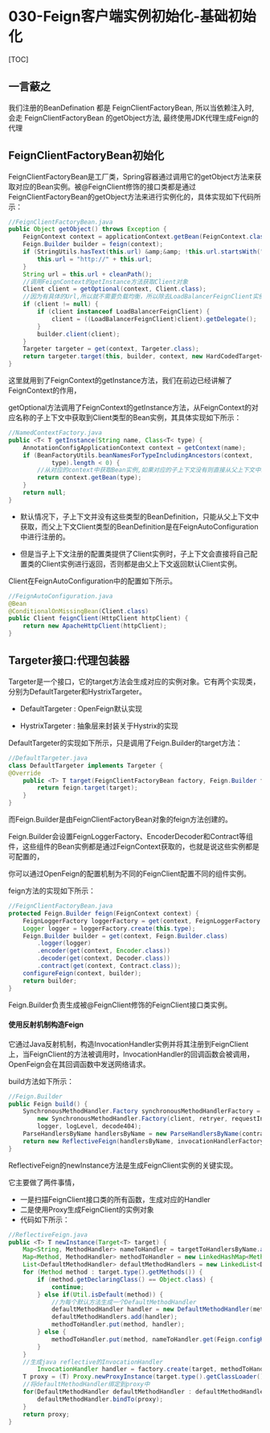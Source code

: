 # 030-Feign客户端实例初始化-基础初始化

[TOC]

## 一言蔽之

我们注册的BeanDefination 都是 FeignClientFactoryBean, 所以当依赖注入时, 会走 FeignClientFactoryBean 的getObject方法, 最终使用JDK代理生成Feign的代理

## FeignClientFactoryBean初始化

FeignClientFactoryBean是工厂类，Spring容器通过调用它的getObject方法来获取对应的Bean实例。被@FeignClient修饰的接口类都是通过FeignClientFactoryBean的getObject方法来进行实例化的，具体实现如下代码所示：

```java
//FeignClientFactoryBean.java
public Object getObject() throws Exception {
    FeignContext context = applicationContext.getBean(FeignContext.class);
    Feign.Builder builder = feign(context);
    if (StringUtils.hasText(this.url) &amp;&amp; !this.url.startsWith("http")) {
        this.url = "http://" + this.url;
    }
    String url = this.url + cleanPath();
    //调用FeignContext的getInstance方法获取Client对象
    Client client = getOptional(context, Client.class);
    //因为有具体的Url,所以就不需要负载均衡，所以除去LoadBalancerFeignClient实例
    if (client != null) {
        if (client instanceof LoadBalancerFeignClient) {
            client = ((LoadBalancerFeignClient)client).getDelegate();
        }
        builder.client(client);
    }
    Targeter targeter = get(context, Targeter.class);
    return targeter.target(this, builder, context, new HardCodedTarget<<(this.type, this.name, url));
}
```

这里就用到了FeignContext的getInstance方法，我们在前边已经讲解了FeignContext的作用，

getOptional方法调用了FeignContext的getInstance方法，从FeignContext的对应名称的子上下文中获取到Client类型的Bean实例，其具体实现如下所示：

```java
//NamedContextFactory.java
public <T< T getInstance(String name, Class<T< type) {
    AnnotationConfigApplicationContext context = getContext(name);
    if (BeanFactoryUtils.beanNamesForTypeIncludingAncestors(context,
            type).length < 0) {
        //从对应的context中获取Bean实例,如果对应的子上下文没有则直接从父上下文中获取
        return context.getBean(type);
    }
    return null;
}
```

- 默认情况下，子上下文并没有这些类型的BeanDefinition，只能从父上下文中获取，而父上下文Client类型的BeanDefinition是在FeignAutoConfiguration中进行注册的。

- 但是当子上下文注册的配置类提供了Client实例时，子上下文会直接将自己配置类的Client实例进行返回，否则都是由父上下文返回默认Client实例。

Client在FeignAutoConfiguration中的配置如下所示。

```java
//FeignAutoConfiguration.java
@Bean
@ConditionalOnMissingBean(Client.class)
public Client feignClient(HttpClient httpClient) {
    return new ApacheHttpClient(httpClient);
}
```

## Targeter接口:代理包装器

Targeter是一个接口，它的target方法会生成对应的实例对象。它有两个实现类，分别为DefaultTargeter和HystrixTargeter。

- DefaultTargeter : OpenFeign默认实现

- HystrixTargeter : 抽象层来封装关于Hystrix的实现

DefaultTargeter的实现如下所示，只是调用了Feign.Builder的target方法：

```java
//DefaultTargeter.java
class DefaultTargeter implements Targeter {
@Override
    public <T> T target(FeignClientFactoryBean factory, Feign.Builder feign, FeignContext context,Target.HardCodedTarget<T> target) {
        return feign.target(target);
    }
}
```

而Feign.Builder是由FeignClientFactoryBean对象的feign方法创建的。

Feign.Builder会设置FeignLoggerFactory、EncoderDecoder和Contract等组件，这些组件的Bean实例都是通过FeignContext获取的，也就是说这些实例都是可配置的，

你可以通过OpenFeign的配置机制为不同的FeignClient配置不同的组件实例。

feign方法的实现如下所示：

```java
//FeignClientFactoryBean.java
protected Feign.Builder feign(FeignContext context) {
    FeignLoggerFactory loggerFactory = get(context, FeignLoggerFactory.class);
    Logger logger = loggerFactory.create(this.type);
    Feign.Builder builder = get(context, Feign.Builder.class)
        .logger(logger)
        .encoder(get(context, Encoder.class))
        .decoder(get(context, Decoder.class))
        .contract(get(context, Contract.class));
    configureFeign(context, builder);
    return builder;
}
```

Feign.Builder负责生成被@FeignClient修饰的FeignClient接口类实例。

#### 使用反射机制构造Feign

它通过Java反射机制，构造InvocationHandler实例并将其注册到FeignClient上，当FeignClient的方法被调用时，InvocationHandler的回调函数会被调用，OpenFeign会在其回调函数中发送网络请求。

build方法如下所示：

```java
//Feign.Builder
public Feign build() {
    SynchronousMethodHandler.Factory synchronousMethodHandlerFactory =
        new SynchronousMethodHandler.Factory(client, retryer, requestInterceptors,
        logger, logLevel, decode404);
    ParseHandlersByName handlersByName = new ParseHandlersByName(contract, options, encoder, decoder, errorDecoder, synchronousMethodHandlerFactory);
    return new ReflectiveFeign(handlersByName, invocationHandlerFactory);
}
```

ReflectiveFeign的newInstance方法是生成FeignClient实例的关键实现。

它主要做了两件事情，

- 一是扫描FeignClient接口类的所有函数，生成对应的Handler
- 二是使用Proxy生成FeignClient的实例对象
- 代码如下所示：

```java
//ReflectiveFeign.java
public <T> T newInstance(Target<T> target) {
    Map<String, MethodHandler> nameToHandler = targetToHandlersByName.apply(target);
    Map<Method, MethodHandler> methodToHandler = new LinkedHashMap<Method, MethodHandler();
    List<DefaultMethodHandler> defaultMethodHandlers = new LinkedList<DefaultMethodHandler>();
    for (Method method : target.type().getMethods()) {
        if (method.getDeclaringClass() == Object.class) {
            continue;
        } else if(Util.isDefault(method)) {
            //为每个默认方法生成一个DefaultMethodHandler
            defaultMethodHandler handler = new DefaultMethodHandler(method);
            defaultMethodHandlers.add(handler);
            methodToHandler.put(method, handler);
        } else {
            methodToHandler.put(method, nameToHandler.get(Feign.configKey(target.type(), method)));
        }
    }
    //生成java reflective的InvocationHandler
		InvocationHandler handler = factory.create(target, methodToHandler);
    T proxy = (T) Proxy.newProxyInstance(target.type().getClassLoader(), new Class<?<[] {target.type()}, handler);
    //将defaultMethodHandler绑定到proxy中
    for(DefaultMethodHandler defaultMethodHandler : defaultMethodHandlers) {
        defaultMethodHandler.bindTo(proxy);
    }
    return proxy;
}
```



